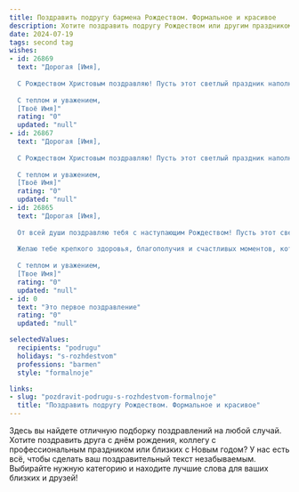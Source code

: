 ```yaml
---
title: Поздравить подругу бармена Рождеством. Формальное и красивое
description: Хотите поздравить подругу Рождеством или другим праздником? Наш ИИ создаст незабываемое поздравление, а вы обязательно выделитесь среди других.  
date: 2024-07-19
tags: second tag
wishes:
- id: 26869
  text: "Дорогая [Имя],
  
  С Рождеством Христовым поздравляю! Пусть этот светлый праздник наполнит твою жизнь ещё большим счастьем и радостью. Ты — талантливый бармен, умеющий создавать не только прекрасные коктейли, но и уютную атмосферу веселья и тепла. Желаю тебе в новом году новых творческих идей, успехов в работе и много улыбок от довольных гостей. Пусть каждый день будет наполнен яркими красками и позитивом. Счастья, здоровья и любви тебе!
  
  С теплом и уважением,
  [Твоё Имя]"
  rating: "0"
  updated: "null"
- id: 26867
  text: "Дорогая [Имя],
  
  С Рождеством Христовым поздравляю! Пусть этот светлый праздник наполнит твою жизнь новыми радостями и успехами. Твоя профессия бармена — это искусство, которое требует не только мастерства, но и душевности. Пусть каждый твой день, как и этот праздник, будет наполнен яркими красками и теплом сердец.
  
  С теплом и уважением,
  [Твоё Имя]"
  rating: "0"
  updated: "null"
- id: 26865
  text: "Дорогая [Имя],
  
  От всей души поздравляю тебя с наступающим Рождеством! Пусть этот светлый праздник принесет в твою жизнь не только радость и тепло, но и новые успехи в твоей увлекательной профессии бармена. Пусть каждый твой день будет наполнен вдохновением и творческими идеями, а клиенты будут восхищаться твоим мастерством.
  
  Желаю тебе крепкого здоровья, благополучия и счастливых моментов, которые ты сможешь разделить с близкими. Пусть Рождественские ангелы оберегают тебя и твои мечты сбываются.
  
  С теплом и уважением,
  [Твое Имя]"
  rating: "0"
  updated: "null"
- id: 0
  text: "Это первое поздравление"
  rating: "0"
  updated: "null"

selectedValues:
  recipients: "podrugu"
  holidays: "s-rozhdestvom"
  professions: "barmen"
  style: "formalnoje"

links:
- slug: "pozdravit-podrugu-s-rozhdestvom-formalnoje"
  title: "Поздравить подругу Рождеством. Формальное и красивое"
---
```


Здесь вы найдете отличную подборку поздравлений на любой случай. 
Хотите поздравить друга с днём рождения, коллегу с профессиональным праздником или близких с Новым годом? У нас есть всё, чтобы сделать ваш поздравительный текст незабываемым. Выбирайте нужную категорию и находите лучшие слова для ваших близких и друзей!
